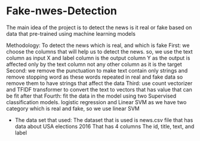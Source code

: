 # Fake-nwes-Detection
The main idea of the project is to detect the news is it real or fake based on data that pre-trained using machine learning models 



Methodology:
To detect the news which is real, and which is fake
First:  we choose the columns that will help us to detect the news.
so, we use the text column as input X and label column is the output column Y as the output is affected only by the text column not any other column as it is the target 
Second:  we remove the punctuation to make text contain only strings and remove stopping word as these words repeated in real and fake data so remove them to have strings that affect the data
Third: use count vectorizer and TFIDF transformer to convert the text to vectors that has value that can be fit after that 
Fourth: fit the data in the model using two Supervised classification models. logistic regression and Linear SVM as we have two category which is real and fake, so we use linear SVM      


- The data set that used: 
The dataset that is used is news.csv file that has data about USA elections 2016 
That has 4 columns The id, title, text, and label 
